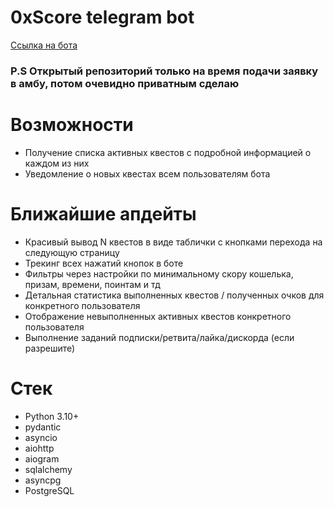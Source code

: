 # 0xScore telegram bot

[Ссылка на бота](https://t.me/xscoreparserbot)

### P.S Открытый репозиторий только на время подачи заявку в амбу, потом очевидно приватным сделаю

# Возможности

- Получение списка активных квестов с подробной информацией о каждом из них
- Уведомление о новых квестах всем пользователям бота

# Ближайшие апдейты

- Красивый вывод N квестов в виде таблички с кнопками перехода на следующую страницу
- Трекинг всех нажатий кнопок в боте
- Фильтры через настройки по минимальному скору кошелька, призам, времени, поинтам и тд
- Детальная статистика выполненных квестов / полученных очков для конкретного пользователя
- Отображение невыполненных активных квестов конкретного пользователя
- Выполнение заданий подписки/ретвита/лайка/дискорда (если разрешите)

# Стек

- Python 3.10+
- pydantic
- asyncio
- aiohttp
- aiogram
- sqlalchemy
- asyncpg
- PostgreSQL